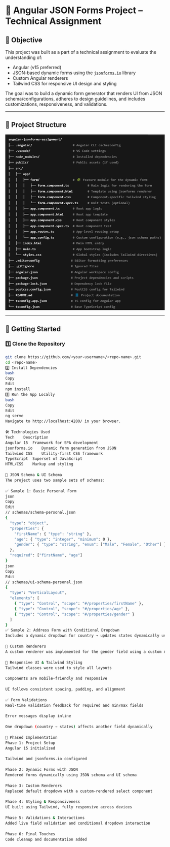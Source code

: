 # 🧩 Angular JSON Forms Project – Technical Assignment

## 📌 Objective

This project was built as a part of a technical assignment to evaluate the understanding of:
- Angular (v15 preferred)
- JSON-based dynamic forms using the [`jsonforms.io`](https://jsonforms.io) library
- Custom Angular renderers
- Tailwind CSS for responsive UI design and styling

The goal was to build a dynamic form generator that renders UI from JSON schema/configurations, adheres to design guidelines, and includes customizations, responsiveness, and validations.

---

## 📁 Project Structure

![Form Screenshot](./assets/structure.png)

---

## 🚀 Getting Started

### 1️⃣ Clone the Repository

```bash
git clone https://github.com/<your-username>/<repo-name>.git
cd <repo-name>
2️⃣ Install Dependencies
bash
Copy
Edit
npm install
3️⃣ Run the App Locally
bash
Copy
Edit
ng serve
Navigate to http://localhost:4200/ in your browser.

🛠️ Technologies Used
Tech	Description
Angular 15	Framework for SPA development
jsonforms.io	Dynamic form generation from JSON
Tailwind CSS	Utility-first CSS framework
TypeScript	Superset of JavaScript
HTML/CSS	Markup and styling

📐 JSON Schema & UI Schema
The project uses two sample sets of schemas:

✅ Sample 1: Basic Personal Form
json
Copy
Edit
// schemas/schema-personal.json
{
  "type": "object",
  "properties": {
    "firstName": { "type": "string" },
    "age": { "type": "integer", "minimum": 0 },
    "gender": { "type": "string", "enum": ["Male", "Female", "Other"] }
  },
  "required": ["firstName", "age"]
}
json
Copy
Edit
// schemas/ui-schema-personal.json
{
  "type": "VerticalLayout",
  "elements": [
    { "type": "Control", "scope": "#/properties/firstName" },
    { "type": "Control", "scope": "#/properties/age" },
    { "type": "Control", "scope": "#/properties/gender" }
  ]
}
✅ Sample 2: Address Form with Conditional Dropdown
Includes a dynamic dropdown for country → updates states dynamically using Angular logic in a custom renderer.

🎨 Custom Renderers
A custom renderer was implemented for the gender field using a custom Angular component (gender-select.component.ts) styled with Tailwind. It replaces the default dropdown with a more accessible UI element.

📱 Responsive UI & Tailwind Styling
Tailwind classes were used to style all layouts

Components are mobile-friendly and responsive

UI follows consistent spacing, padding, and alignment

✅ Form Validations
Real-time validation feedback for required and min/max fields

Error messages display inline

One dropdown (country → states) affects another field dynamically

🧪 Phased Implementation
Phase 1: Project Setup
Angular 15 initialized

Tailwind and jsonforms.io configured

Phase 2: Dynamic Forms with JSON
Rendered forms dynamically using JSON schema and UI schema

Phase 3: Custom Renderers
Replaced default dropdown with a custom-rendered select component

Phase 4: Styling & Responsiveness
UI built using Tailwind, fully responsive across devices

Phase 5: Validations & Interactions
Added live field validation and conditional dropdown interaction

Phase 6: Final Touches
Code cleanup and documentation added

